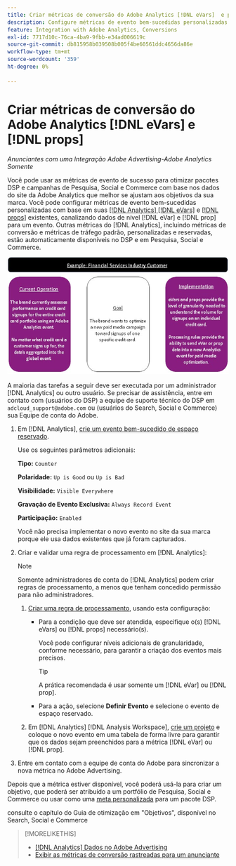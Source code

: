 ```yaml
---
title: Criar métricas de conversão do Adobe Analytics [!DNL eVars]  e props
description: Configure métricas de evento bem-sucedidas personalizadas usando dados de nível  [!DNL eVar] e  [!DNL prop].
feature: Integration with Adobe Analytics, Conversions
exl-id: 7717d10c-76ca-4ba9-9fbb-e34ad006619c
source-git-commit: db815958b039508b005f4be60561ddc4656da86e
workflow-type: tm+mt
source-wordcount: '359'
ht-degree: 0%

---
```


# Criar métricas de conversão do Adobe Analytics [!DNL eVars] e [!DNL props]

*Anunciantes com uma Integração Adobe Advertising-Adobe Analytics Somente*

Você pode usar as métricas de evento de sucesso para otimizar pacotes DSP e campanhas de Pesquisa, Social e Commerce com base nos dados do site da Adobe Analytics que melhor se ajustam aos objetivos da sua marca. Você pode configurar métricas de evento bem-sucedidas personalizadas com base em suas [[!DNL Analytics] [!DNL eVars]](https://experienceleague.adobe.com/docs/analytics/components/dimensions/evar.html) e [[!DNL props]](https://experienceleague.adobe.com/docs/analytics/components/dimensions/prop.html) existentes, canalizando dados de nível [!DNL eVar] e [!DNL prop] para um evento. Outras métricas do [!DNL Analytics], incluindo métricas de conversão e métricas de tráfego padrão, personalizadas e reservadas, estão automaticamente disponíveis no DSP e em Pesquisa, Social e Commerce.

![Exemplo de uso](/help/integrations/assets/a4adc-conversion-evar-example.jpg "Exemplo de uso")

A maioria das tarefas a seguir deve ser executada por um administrador [!DNL Analytics] ou outro usuário. Se precisar de assistência, entre em contato com (usuários do DSP) a equipe de suporte técnico do DSP em `adcloud_support@adobe.com` ou (usuários do Search, Social e Commerce) sua Equipe de conta do Adobe.

1. Em [!DNL Analytics], [crie um evento bem-sucedido de espaço reservado](https://experienceleague.adobe.com/en/docs/analytics/admin/admin-tools/manage-report-suites/edit-report-suite/conversion-variables/success-event).

   Use os seguintes parâmetros adicionais:

   **Tipo:** `Counter`

   **Polaridade:** `Up is Good` ou `Up is Bad`

   **Visibilidade:** `Visible Everywhere`

   **Gravação de Evento Exclusiva:** `Always Record Event`

   **Participação:** `Enabled`

   Você não precisa implementar o novo evento no site da sua marca porque ele usa dados existentes que já foram capturados.

1. Criar e validar uma regra de processamento em [!DNL Analytics]:

   >[!NOTE]
   >
   >Somente administradores de conta do [!DNL Analytics] podem criar regras de processamento, a menos que tenham concedido permissão para não administradores.

   1. [Criar uma regra de processamento](https://experienceleague.adobe.com/docs/analytics/admin/admin-tools/manage-report-suites/edit-report-suite/report-suite-general/c-processing-rules/c-processing-rules-configuration/t-processing-rules.html?lang=en), usando esta configuração:

      * Para a condição que deve ser atendida, especifique o(s) [!DNL eVars] ou [!DNL props] necessário(s).

        Você pode configurar níveis adicionais de granularidade, conforme necessário, para garantir a criação dos eventos mais precisos.

        >[!TIP]
        >
        >A prática recomendada é usar somente um [!DNL eVar] ou [!DNL prop].

      * Para a ação, selecione **Definir Evento** e selecione o evento de espaço reservado.

   1. Em [!DNL Analytics] [!DNL Analysis Workspace], [crie um projeto](https://experienceleague.adobe.com/docs/analytics/analyze/analysis-workspace/home.html) e coloque o novo evento em uma tabela de forma livre para garantir que os dados sejam preenchidos para a métrica [!DNL eVar] ou [!DNL prop].

1. Entre em contato com a equipe de conta do Adobe para sincronizar a nova métrica no Adobe Advertising.

Depois que a métrica estiver disponível, você poderá usá-la para criar um objetivo, que poderá ser atribuído a um portfólio de Pesquisa, Social e Commerce ou usar como uma [meta personalizada](/help/dsp/optimization/custom-goal.md) para um pacote DSP.

consulte o capítulo do Guia de otimização em &quot;Objetivos&quot;, disponível no Search, Social e Commerce

>[!MORELIKETHIS]
>
>* [[!DNL Analytics] Dados no Adobe Advertising](/help/integrations/analytics/analytics-data-in-advertising.md)
>* [Exibir as métricas de conversão rastreadas para um anunciante](/help/search-social-commerce/admin/conversion-metrics/conversion-metric-view-tracked.md)

